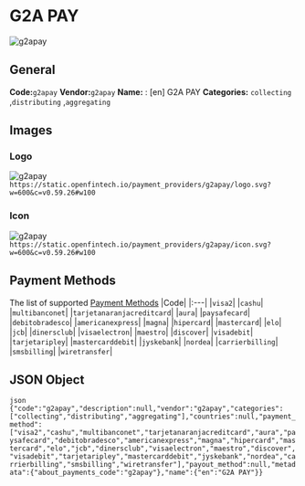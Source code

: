 # G2A PAY 
![g2apay](https://static.openfintech.io/payment_providers/g2apay/logo.svg?w=600&c=v0.59.26#w100) 
## General 
**Code:**`g2apay` 
**Vendor:**`g2apay` 
**Name:** 
:	[en] G2A PAY 
**Categories:** 
`collecting` ,`distributing` ,`aggregating` 
## Images 
### Logo 
![g2apay](https://static.openfintech.io/payment_providers/g2apay/logo.svg?w=600&c=v0.59.26#w100) 
``` https://static.openfintech.io/payment_providers/g2apay/logo.svg?w=600&c=v0.59.26#w100 ``` 
### Icon 
![g2apay](https://static.openfintech.io/payment_providers/g2apay/icon.svg?w=600&c=v0.59.26#w100) 
``` https://static.openfintech.io/payment_providers/g2apay/icon.svg?w=600&c=v0.59.26#w100 ``` 
## Payment Methods 
The list of supported [Payment Methods](#) 
|Code| 
|:---| 
|`visa2`| 
|`cashu`| 
|`multibanconet`| 
|`tarjetanaranjacreditcard`| 
|`aura`| 
|`paysafecard`| 
|`debitobradesco`| 
|`americanexpress`| 
|`magna`| 
|`hipercard`| 
|`mastercard`| 
|`elo`| 
|`jcb`| 
|`dinersclub`| 
|`visaelectron`| 
|`maestro`| 
|`discover`| 
|`visadebit`| 
|`tarjetaripley`| 
|`mastercarddebit`| 
|`jyskebank`| 
|`nordea`| 
|`carrierbilling`| 
|`smsbilling`| 
|`wiretransfer`| 
 
## JSON Object 
```json {"code":"g2apay","description":null,"vendor":"g2apay","categories":["collecting","distributing","aggregating"],"countries":null,"payment_method":["visa2","cashu","multibanconet","tarjetanaranjacreditcard","aura","paysafecard","debitobradesco","americanexpress","magna","hipercard","mastercard","elo","jcb","dinersclub","visaelectron","maestro","discover","visadebit","tarjetaripley","mastercarddebit","jyskebank","nordea","carrierbilling","smsbilling","wiretransfer"],"payout_method":null,"metadata":{"about_payments_code":"g2apay"},"name":{"en":"G2A PAY"}} ``` 
